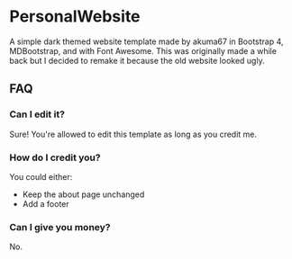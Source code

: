 # PersonalWebsite
A simple dark themed website template made by akuma67 in Bootstrap 4, MDBootstrap, and with Font Awesome. This was originally made a while back but I decided to remake it because the old website looked ugly.

## FAQ
### Can I edit it?
Sure! You're allowed to edit this template as long as you credit me.

### How do I credit you?
You could either:
* Keep the about page unchanged
* Add a footer

### Can I give you money?
No.
